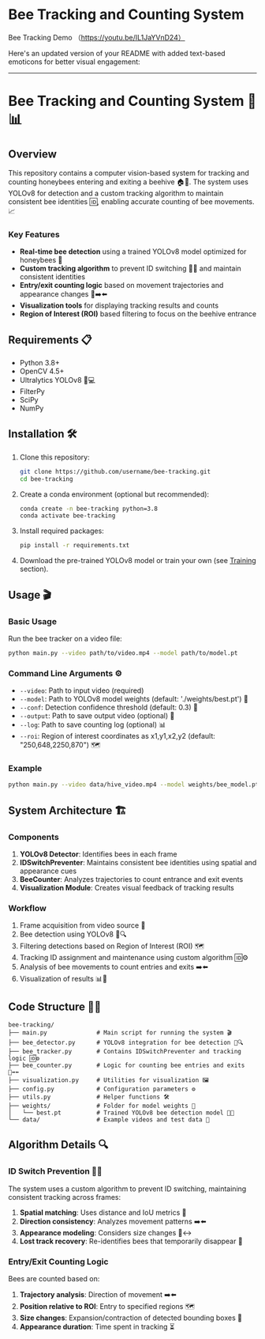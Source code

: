 # Bee Tracking and Counting System
Bee Tracking Demo （https://youtu.be/IL1JaYVnD24）

Here's an updated version of your README with added text-based emoticons for better visual engagement:

---

# Bee Tracking and Counting System 🐝📊

## Overview

This repository contains a computer vision-based system for tracking and counting honeybees entering and exiting a beehive 🏠🐝. The system uses YOLOv8 for detection and a custom tracking algorithm to maintain consistent bee identities 🆔, enabling accurate counting of bee movements. 📈

### Key Features

- **Real-time bee detection** using a trained YOLOv8 model optimized for honeybees 🐝
- **Custom tracking algorithm** to prevent ID switching 🚫🔄 and maintain consistent identities
- **Entry/exit counting logic** based on movement trajectories and appearance changes 🔄➡️⬅️
- **Visualization tools** for displaying tracking results and counts 
- **Region of Interest (ROI)** based filtering to focus on the beehive entrance 

## Requirements 📋

- Python 3.8+
- OpenCV 4.5+
- Ultralytics YOLOv8 🐝💻
- FilterPy
- SciPy
- NumPy

## Installation 🛠️

1. Clone this repository:
   ```bash
   git clone https://github.com/username/bee-tracking.git
   cd bee-tracking
   ```

2. Create a conda environment (optional but recommended):
   ```bash
   conda create -n bee-tracking python=3.8
   conda activate bee-tracking
   ```

3. Install required packages:
   ```bash
   pip install -r requirements.txt
   ```

4. Download the pre-trained YOLOv8 model or train your own (see [Training](#training) section). 

## Usage 🎬

### Basic Usage

Run the bee tracker on a video file:

```bash
python main.py --video path/to/video.mp4 --model path/to/model.pt
```

### Command Line Arguments ⚙️

- `--video`: Path to input video (required)
- `--model`: Path to YOLOv8 model weights (default: './weights/best.pt') 🎯
- `--conf`: Detection confidence threshold (default: 0.3) 📏
- `--output`: Path to save output video (optional) 🎥
- `--log`: Path to save counting log (optional) 📊
- `--roi`: Region of interest coordinates as x1,y1,x2,y2 (default: "250,648,2250,870") 🗺️

### Example

```bash
python main.py --video data/hive_video.mp4 --model weights/bee_model.pt --conf 0.35 --output results/processed.mp4 --log results/counts.txt
```

## System Architecture 🏗️

### Components

1. **YOLOv8 Detector**: Identifies bees in each frame 
2. **IDSwitchPreventer**: Maintains consistent bee identities using spatial and appearance cues 
3. **BeeCounter**: Analyzes trajectories to count entrance and exit events 
4. **Visualization Module**: Creates visual feedback of tracking results 

### Workflow

1. Frame acquisition from video source 🎥
2. Bee detection using YOLOv8 🐝🔍
3. Filtering detections based on Region of Interest (ROI) 🗺️
4. Tracking ID assignment and maintenance using custom algorithm 🆔⚙️
5. Analysis of bee movements to count entries and exits ➡️⬅️
6. Visualization of results 📊🎨

## Code Structure 🧑‍💻

```
bee-tracking/
├── main.py              # Main script for running the system 🎬
├── bee_detector.py      # YOLOv8 integration for bee detection 🐝🔍
├── bee_tracker.py       # Contains IDSwitchPreventer and tracking logic 🆔⚙️
├── bee_counter.py       # Logic for counting bee entries and exits 🔢➡️⬅️
├── visualization.py     # Utilities for visualization 🖼️
├── config.py            # Configuration parameters ⚙️
├── utils.py             # Helper functions 🛠️
├── weights/             # Folder for model weights 🎯
│   └── best.pt          # Trained YOLOv8 bee detection model 🐝🎯
└── data/                # Example videos and test data 🎥
```

## Algorithm Details 🔍

### ID Switch Prevention 🚫🔄

The system uses a custom algorithm to prevent ID switching, maintaining consistent tracking across frames:

1. **Spatial matching**: Uses distance and IoU metrics 📏
2. **Direction consistency**: Analyzes movement patterns ➡️⬅️
3. **Appearance modeling**: Considers size changes 🔲↔️
4. **Lost track recovery**: Re-identifies bees that temporarily disappear 🔄

### Entry/Exit Counting Logic 

Bees are counted based on:

1. **Trajectory analysis**: Direction of movement ➡️⬅️
2. **Position relative to ROI**: Entry to specified regions 🗺️
3. **Size changes**: Expansion/contraction of detected bounding boxes 📏
4. **Appearance duration**: Time spent in tracking ⏳
